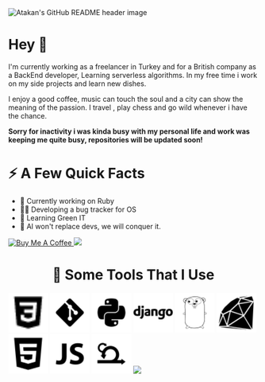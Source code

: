 <img src="https://i.imgur.com/oRSMlSV.png" alt="Atakan's GitHub README header image" style="width:1000px;height:500px">

<h1>Hey 👋</h1>
<p>I'm currently working as a freelancer in Turkey and for a British company as a BackEnd developer, Learning serverless algorithms. In my free time i work on my side projects and learn new dishes.</p>
<p>I enjoy a good coffee, music can touch the soul and a city can show the meaning of the passion. I travel , play chess and go wild whenever i have the chance.</p>
<b><p>Sorry for inactivity i was kinda busy with my personal life and work was keeping me quite busy, repositories will be updated soon!</p></b>

<h1>⚡️ A Few Quick Facts</h1>
<ul>
      <li>📙 Currently working on Ruby</li>
      <li>👨‍💻 Developing a bug tracker for OS</li>
      <li>🍌 Learning Green IT</li>
      <li>🌵 AI won't replace devs, we will conquer it. </li>
</ul>
      


<p>
<a href="https://www.buymeacoffee.com/lifeonshorV" target="_blank">
      <img src="https://cdn.buymeacoffee.com/buttons/default-red.png" alt="Buy Me A Coffee" height="40" width="170" >
            </a>
<a href="https://www.linkedin.com/in/atakan-yildirim-1b202a234/"><img src="https://img.shields.io/badge/linkedin-%230077B5.svg?&style=for-the-badge&logo=linkedin&logoColor=white"height=40></a></p>
</div>

<center><h1>🚀 Some Tools That I Use</h1></center>
<p>
<img src='https://raw.githubusercontent.com/vorillaz/devicons/ba75593fdf8d66496676a90cbf127d721f73e961/!PNG/css3.png' width=80>
<img src='https://raw.githubusercontent.com/vorillaz/devicons/ba75593fdf8d66496676a90cbf127d721f73e961/!SVG/git.svg' width=80>
<img src='https://raw.githubusercontent.com/vorillaz/devicons/ba75593fdf8d66496676a90cbf127d721f73e961/!SVG/python.svg' width=80>
<img src='https://raw.githubusercontent.com/vorillaz/devicons/ba75593fdf8d66496676a90cbf127d721f73e961/!SVG/django.svg' width=80>
<img src='https://raw.githubusercontent.com/vorillaz/devicons/ba75593fdf8d66496676a90cbf127d721f73e961/!SVG/go.svg' width=80>
<img src='https://raw.githubusercontent.com/vorillaz/devicons/ba75593fdf8d66496676a90cbf127d721f73e961/!SVG/ruby.svg' width=80>
<img src='https://raw.githubusercontent.com/vorillaz/devicons/ba75593fdf8d66496676a90cbf127d721f73e961/!SVG/html5.svg' width=80>
<img src='https://raw.githubusercontent.com/vorillaz/devicons/ba75593fdf8d66496676a90cbf127d721f73e961/!SVG/javascript.svg' width=80>
<img src='https://raw.githubusercontent.com/vorillaz/devicons/ba75593fdf8d66496676a90cbf127d721f73e961/!SVG/scrum.svg' width=80>
<img src='https://raw.githubusercontent.com/vorillaz/devicons/ba75593fdf8d66496676a90cbf127d721f73e961/!SVG/sqllite.svg' width=80>
      </p>





